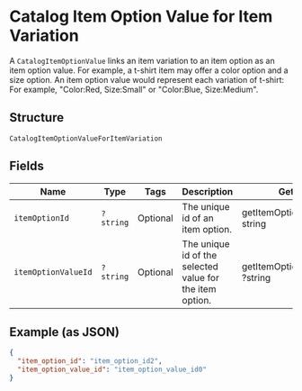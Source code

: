 
# Catalog Item Option Value for Item Variation

A `CatalogItemOptionValue` links an item variation to an item option as
an item option value. For example, a t-shirt item may offer a color option and
a size option. An item option value would represent each variation of t-shirt:
For example, "Color:Red, Size:Small" or "Color:Blue, Size:Medium".

## Structure

`CatalogItemOptionValueForItemVariation`

## Fields

| Name | Type | Tags | Description | Getter | Setter |
|  --- | --- | --- | --- | --- | --- |
| `itemOptionId` | `?string` | Optional | The unique id of an item option. | getItemOptionId(): ?string | setItemOptionId(?string itemOptionId): void |
| `itemOptionValueId` | `?string` | Optional | The unique id of the selected value for the item option. | getItemOptionValueId(): ?string | setItemOptionValueId(?string itemOptionValueId): void |

## Example (as JSON)

```json
{
  "item_option_id": "item_option_id2",
  "item_option_value_id": "item_option_value_id0"
}
```

